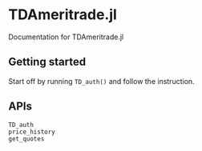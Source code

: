 # TDAmeritrade.jl

Documentation for TDAmeritrade.jl

## Getting started
Start off by running `TD_auth()` and follow the instruction.

## APIs
```@docs
TD_auth
price_history
get_quotes
```

